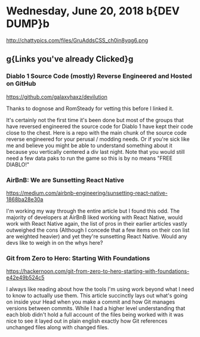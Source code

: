# Wednesday, June 20, 2018 b{DEV DUMP}b

<http://chattypics.com/files/GruAddsCSS_ch0in8yqg6.png>

## g{Links you've already Clicked}g

### Diablo 1 Source Code (mostly) Reverse Engineered and Hosted on GitHub

<https://github.com/galaxyhaxz/devilution>

Thanks to dognose and RomSteady for vetting this before I linked it.

It's certainly not the first time it's been done but most of the groups that have reversed engineered the source code for Diablo 1 have kept their code close to the chest. Here is a repo with the main chunk of the source code reverse engineered for your perusal / modding needs. Or if you're sick like me and believe you might be able to understand something about it because you vertically centered a div last night. Note that you would still need a few data paks to run the game so this is by no means "FREE DIABLO!"

### AirBnB: We are Sunsetting React Native

<https://medium.com/airbnb-engineering/sunsetting-react-native-1868ba28e30a>

I'm working my way through the entire article but I found this odd. The majority of developers at AirBnB liked working with React Native, would work with React Native again, the list of pros in their earlier articles vastly outweighed the cons (Although I concede that a few items on their con list are weighted heavier) and yet they're sunsetting React Native. Would any devs like to weigh in on the whys here?

### Git from Zero to Hero: Starting With Foundations

<https://hackernoon.com/git-from-zero-to-hero-starting-with-foundations-e42e49b524c5>

I always like reading about how the tools I'm using work beyond what I need to know to actually use them. This article succinctly lays out what's going on inside your Head when you make a commit and how Git manages versions between commits. While I had a higher level understanding that each blob didn't hold a full account of the files being worked with it was nice to see it layed out in plain english exactly how Git references unchanged files along with changed files.

